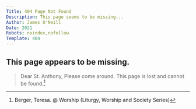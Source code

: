 ```yaml
---
Title: 404 Page Not Found
Description: This page seems to be missing...
Author: James O'Neill
Date: 2021
Robots: noindex,nofollow
Template: 404
---
```


## This page appears to be missing.

> Dear St. Anthony,
> Please come around.
> This page is lost
> and cannot be found.[^1]

[^1]: Berger, Teresa. @ Worship (Liturgy, Worship and Society Series)
